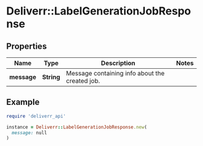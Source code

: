 # Deliverr::LabelGenerationJobResponse

## Properties

| Name | Type | Description | Notes |
| ---- | ---- | ----------- | ----- |
| **message** | **String** | Message containing info about the created job. |  |

## Example

```ruby
require 'deliverr_api'

instance = Deliverr::LabelGenerationJobResponse.new(
  message: null
)
```

